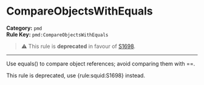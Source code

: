 
# CompareObjectsWithEquals
**Category:** `pmd`<br/>
**Rule Key:** `pmd:CompareObjectsWithEquals`<br/>
> :warning: This rule is **deprecated** in favour of [S1698](https://rules.sonarsource.com/java/RSPEC-1698).

-----

Use equals() to compare object references; avoid comparing them with ==.

<p>
  This rule is deprecated, use {rule:squid:S1698} instead.
</p>

